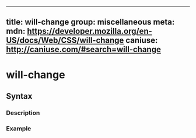
  ---
  title: will-change
  group: miscellaneous
  meta:
    mdn: https://developer.mozilla.org/en-US/docs/Web/CSS/will-change
    caniuse: http://caniuse.com/#search=will-change
  ---

  # will-change
  <!--- Introduction for will-change, keep it brief and set the overall context -->

  ## Syntax
  <!--- Introduce the various syntax for will-change -->

  ### Description
  <!--- For each major section of syntax, provide a description explaining its usage further -->

  ### Example
  <!--- Provide code examples for the syntax block you're currently describing -->